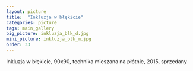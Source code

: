 ```yaml
---
layout: picture
title:  "Inkluzja w błękicie"
categories: picture
tags: main_gallery
big_picture: inkluzja_blk_d.jpg
mini_picture: inkluzja_blk_m.jpg
order: 33
---
```

Inkluzja w błękicie, 90x90, technika mieszana na płótnie, 2015, sprzedany
